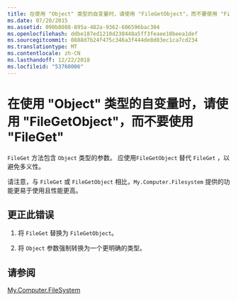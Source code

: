 ```yaml
---
title: 在使用 "Object" 类型的自变量时，请使用 "FileGetObject"，而不要使用 "FileGet"
ms.date: 07/20/2015
ms.assetid: 090b8088-895a-482a-9362-606596bac304
ms.openlocfilehash: ddbe187ed1210d238448a5ff3feaee18beea1def
ms.sourcegitcommit: 0888d7b24f475c346a3f444de8d83ec1ca7cd234
ms.translationtype: MT
ms.contentlocale: zh-CN
ms.lasthandoff: 12/22/2018
ms.locfileid: "53768006"
---
```

# <a name="use-filegetobject-instead-of-fileget-when-using-argument-of-type-object"></a>在使用 "Object" 类型的自变量时，请使用 "FileGetObject"，而不要使用 "FileGet"
`FileGet` 方法包含 `Object` 类型的参数。 应使用`FileGetObject` 替代 `FileGet` ，以避免多义性。  
  
 请注意，与 `FileGet` 或 `FileGetObject` 相比，`My.Computer.Filesystem` 提供的功能更易于使用且性能更高。  
  
## <a name="to-correct-this-error"></a>更正此错误  
  
1.  将 `FileGet` 替换为 `FileGetObject`。  
  
2.  将 `Object` 参数强制转换为一个更明确的类型。  
  
## <a name="see-also"></a>请参阅  
   
 [My.Computer.FileSystem](xref:Microsoft.VisualBasic.FileIO.FileSystem)
